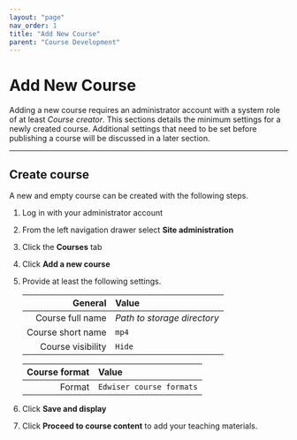 ```yaml
---
layout: "page"
nav_order: 1
title: "Add New Course"
parent: "Course Development"
---
```


# Add New Course

Adding a new course requires an administrator account with a system role of at least *Course creator*. This sections details the minimum settings for a newly created course. Additional settings that need to be set before publishing a course will be discussed in a later section.

---

## Create course

A new and empty course can be created with the following steps.

1. Log in with your administrator account
2. From the left navigation drawer select **Site administration**
3. Click the **Courses** tab
4. Click **Add a new course**
5. Provide at least the following settings.

    | General | Value |
    | ---: | :--- |
    | Course full name | *Path to storage directory* |
    | Course short name | `mp4` |
    | Course visibility | `Hide` |

    | Course format | Value |
    | ---: | :--- |
    | Format | `Edwiser course formats` |

7. Click **Save and display**
8. Click **Proceed to course content** to add your teaching materials.
